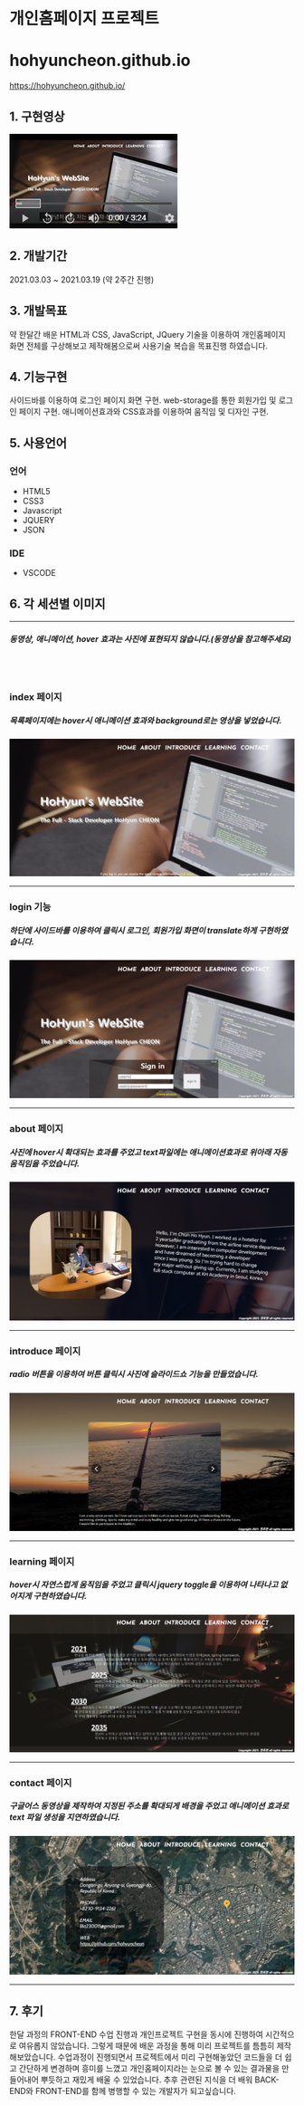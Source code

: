 # 개인홈페이지 프로젝트
# hohyuncheon.github.io

https://hohyuncheon.github.io/

## 1. 구현영상

[![Watch the video](./readme/video.png)](https://www.youtube.com/watch?v=hR5nRRUttQA)

## 2. 개발기간

2021.03.03 ~ 2021.03.19 (약 2주간 진행)

## 3. 개발목표

약 한달간 배운 HTML과 CSS, JavaScript, JQuery 기술을 이용하여 개인홈페이지 화면 전체를 구상해보고 제작해봄으로써 사용기술 복습을 목표진행 하였습니다.

## 4. 기능구현

사이드바를 이용하여 로그인 페이지 화면 구현.
web-storage를 통한 회원가입 및 로그인 페이지 구현.
애니메이션효과와 CSS효과를 이용하여 움직임 및 디자인 구현.



## 5. 사용언어


### 언어

- HTML5
- CSS3
- Javascript
- JQUERY
- JSON

### IDE 

- VSCODE

## 6. 각 세션별 이미지
- - -
##### 동영상, 애니메이션, hover 효과는 사진에 표현되지 않습니다.(동영상을 참고해주세요)
<br></br>

### index 페이지
##### 목록페이지에는 hover시 애니메이션 효과와 background로는 영상을 넣었습니다.

![](./readme/index.png)
- - -
### login 기능
##### 하단에 사이드바를 이용하여 클릭시 로그인, 회원가입 화면이 translate하게 구현하였습니다.
![](./readme/login.png)
- - -
### about 페이지
##### 사진에 hover시 확대되는 효과를 주었고 text파일에는 애니메이션효과로 위아래 자동움직임을 주었습니다.
![](./readme/about.png)
- - -
### introduce 페이지
##### radio 버튼을 이용하여 버튼 클릭시 사진에 슬라이드쇼 기능을 만들었습니다.
![](./readme/introduce.png)
- - -
### learning 페이지
##### hover시 자연스럽게 움직임을 주었고 클릭시 jquery toggle을 이용하여 나타나고 없어지게 구현하였습니다. 
![](./readme/learning.png)
- - -
### contact 페이지
##### 구글어스 동영상을 제작하여 지정된 주소를 확대되게 배경을 주었고 애니메이션 효과로 text 파일 생성을 지연하였습니다.
![](./readme/contact.png)
- - -


## 7. 후기

한달 과정의 FRONT-END 수업 진행과 개인프로젝트 구현을 동시에 진행하여 시간적으로 여유롭지 않았습니다. 그렇게 때문에 배운 과정을 통해 미리 프로젝트를 틈틈히 제작해보았습니다. 수업과정이 진행되면서 프로젝트에서 미리 구현해놓았던 코드들을 더 쉽고 간단하게 변경하며 흥미를 느꼈고 개인홈페이지라는 눈으로 볼 수 있는 결과물을 만들어내어 뿌듯하고 재밌게 배울 수 있었습니다.
추후 관련된 지식을 더 배워 BACK-END와 FRONT-END를 함께 병행할 수 있는 개발자가 되고싶습니다.

